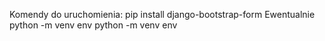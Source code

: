 Komendy do uruchomienia: pip install django-bootstrap-form
Ewentualnie python -m venv env 
python -m venv env
